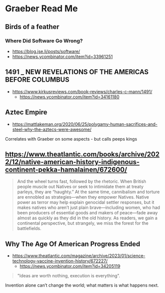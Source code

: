 # Graeber Read Me


## Birds of a feather

### Where Did Software Go Wrong?
* https://blog.jse.li/posts/software/
* https://news.ycombinator.com/item?id=33961251

## 1491 _ NEW REVELATIONS OF THE AMERICAS BEFORE COLUMBUS

* https://www.kirkusreviews.com/book-reviews/charles-c-mann/1491/
  * https://news.ycombinator.com/item?id=34161180

## Aztec Empire

* https://mattlakeman.org/2020/06/25/polygamy-human-sacrifices-and-steel-why-the-aztecs-were-awesome/

Correlates with Graeber on some aspects - but calls peeps kings

## https://www.theatlantic.com/books/archive/2022/12/native-american-history-indigenous-continent-pekka-hamalainen/672600/

>And the wheel turns fast, followed by the rhetoric. When British people muscle out Natives or seek to intimidate them at treaty parleys, they are “haughty.” At the same time, cannibalism and torture are ennobled as strategies—when they empower Natives. Native power as terror may help explain genocidal settler responses, but it makes natives who aren’t just plain brave—including women, who had been producers of essential goods and makers of peace—fade away almost as quickly as they did in the old history. As readers, we gain a continental perspective, but strangely, we miss the forest for the battlefields.

## Why The Age Of American Progress Ended
* https://www.theatlantic.com/magazine/archive/2023/01/science-technology-vaccine-invention-history/672227/
  * https://news.ycombinator.com/item?id=34205119

 > "Ideas are worth nothing, execution is everything".

Invention alone can’t change the world; what matters is what happens next.